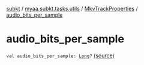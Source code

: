 [subkt](../../index.md) / [myaa.subkt.tasks.utils](../index.md) / [MkvTrackProperties](index.md) / [audio_bits_per_sample](./audio_bits_per_sample.md)

# audio_bits_per_sample

`val audio_bits_per_sample: `[`Long`](https://kotlinlang.org/api/latest/jvm/stdlib/kotlin/-long/index.html)`?` [(source)](https://github.com/Myaamori/SubKt/blob/0.1.19/src/main/kotlin/myaa/subkt/tasks/utils/mkvmerge.kt#L80)